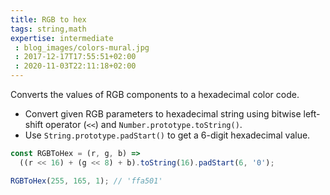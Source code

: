```yaml
---
title: RGB to hex
tags: string,math
expertise: intermediate
 : blog_images/colors-mural.jpg
 : 2017-12-17T17:55:51+02:00
 : 2020-11-03T22:11:18+02:00
---
```


Converts the values of RGB components to a hexadecimal color code.

- Convert given RGB parameters to hexadecimal string using bitwise left-shift operator (`<<`) and `Number.prototype.toString()`.
- Use `String.prototype.padStart()` to get a 6-digit hexadecimal value.

```js
const RGBToHex = (r, g, b) =>
  ((r << 16) + (g << 8) + b).toString(16).padStart(6, '0');
```

```js
RGBToHex(255, 165, 1); // 'ffa501'
```
